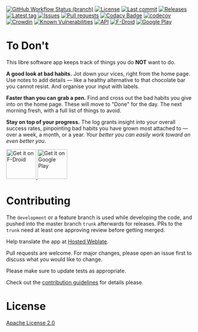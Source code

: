[![GitHub Workflow Status (branch)](https://img.shields.io/github/workflow/status/Crazy-Marvin/ToDont/CI/development)](https://github.com/Crazy-Marvin/ToDont/actions)
[![License](https://img.shields.io/github/license/Crazy-Marvin/ToDont.svg)](https://github.com/Crazy-Marvin/ToDont/blob/development/LICENSE)
[![Last commit](https://img.shields.io/github/last-commit/Crazy-Marvin/ToDont.svg?style=flat)](https://github.com/Crazy-Marvin/ToDont/commits)
[![Releases](https://img.shields.io/github/downloads/Crazy-Marvin/ToDont/total.svg?style=flat)](https://github.com/Crazy-Marvin/ToDont/releases)
[![Latest tag](https://img.shields.io/github/tag/Crazy-Marvin/ToDont.svg?style=flat)](https://github.com/Crazy-Marvin/ToDont/tags)
[![Issues](https://img.shields.io/github/issues/Crazy-Marvin/ToDont.svg?style=flat)](https://github.com/Crazy-Marvin/ToDont/issues)
[![Pull requests](https://img.shields.io/github/issues-pr/Crazy-Marvin/ToDont.svg?style=flat)](https://github.com/Crazy-Marvin/ToDont/pulls)
[![Codacy Badge](https://app.codacy.com/project/badge/Grade/7dadc506c2df42a38c2ef733948f9492)](https://www.codacy.com/gh/Crazy-Marvin/ToDont/dashboard?utm_source=github.com&amp;utm_medium=referral&amp;utm_content=Crazy-Marvin/ToDont&amp;utm_campaign=Badge_Grade)
[![codecov](https://codecov.io/gh/Crazy-Marvin/ToDont/branch/master/graph/badge.svg)](https://codecov.io/gh/Crazy-Marvin/ToDont)
[![Crowdin](https://badges.crowdin.net/ToDont/localized.svg)](https://crowdin.com/project/ToDont)
[![Known Vulnerabilities](https://snyk.io/test/github/Crazy-Marvin/ToDont/badge.svg?targetFile=app%2Fbuild.gradle)](https://snyk.io/test/github/Crazy-Marvin/ToDont?targetFile=app%2Fbuild.gradle)
[![API](https://img.shields.io/badge/API-19%2B-brightgreen.svg?style=flat)](https://android-arsenal.com/api?level=19)
[![F-Droid](https://img.shields.io/f-droid/v/rocks.poopjournal.todont.svg)](https://f-droid.org/en/packages/rocks.poopjournal.todont/)
[![Google Play](https://badgen.net/badge/icon/googleplay?icon=googleplay&label)](https://play.google.com/store/apps/details?id=rocks.poopjournal.todont)

# To Don't

This libre software app keeps track of things you do __NOT__ want to do.

<b>A good look at bad habits.</b> Jot down your vices, right from the home page. Use notes to add details — like a healthy alternative to that chocolate bar you cannot resist. And organise your input with labels.

<b>Faster than you can grab a pen.</b> Find  and cross out the bad habits you give into on the home page. These will move to "Done" for the day. The next morning fresh, with a full list of things to avoid.

<b>Stay on top of your progress.</b> The log grants insight into your overall success rates, pinpointing bad habits you have grown most attached to — over a week, a month, or a year. _Your better you can easily work toward an even better you_.

<a href="https://f-droid.org/packages/rocks.poopjournal.todont/">
    <img alt="Get it on F-Droid"
        height="80"
        src="https://user-images.githubusercontent.com/15004217/36919296-19b8524e-1e5d-11e8-8962-48463b1cec8a.png" />
        </a>
<a href="https://play.google.com/store/apps/details?id=rocks.poopjournal.todont">
    <img alt="Get it on Google Play"
        height="80"
        src="https://user-images.githubusercontent.com/15004217/36810046-fa306856-1cc9-11e8-808e-6eb8a81783c7.png" />
        </a>

# Contributing

The ```development``` or a feature branch is used while developing the code, and pushed into the master branch ```trunk``` afterwards for releases.
PRs to the ```trunk``` need at least one approving review before getting merged.

Help translate the app at [Hosted Weblate](https://hosted.weblate.org/engage/todont/).

Pull requests are welcome. For major changes, please open an issue first to discuss what you would like to change.

Please make sure to update tests as appropriate.

Check out the [contribution guidelines](https://github.com/Crazy-Marvin/ToDont/blob/trunk/.github/CONTRIBUTING.md) for details please.

# License

[Apache License 2.0](https://www.apache.org/licenses/LICENSE-2.0)
